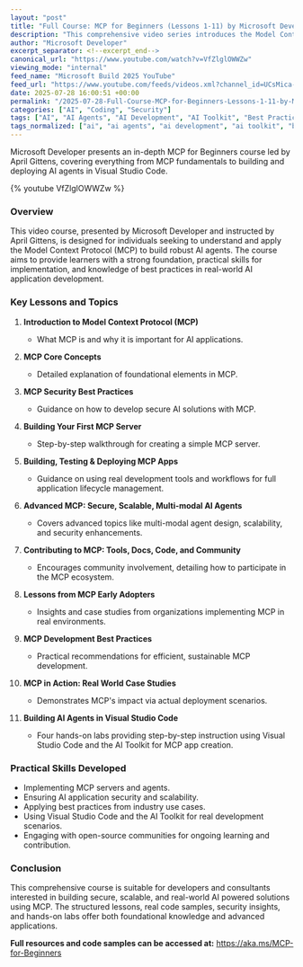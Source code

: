 ```yaml
---
layout: "post"
title: "Full Course: MCP for Beginners (Lessons 1-11) by Microsoft Developer"
description: "This comprehensive video series introduces the Model Context Protocol (MCP), a framework for building secure, scalable AI agents. Hosted by April Gittens, the course covers core MCP concepts, security practices, hands-on development, deployment in Visual Studio Code, contributing to the community, and best practices from industry adopters."
author: "Microsoft Developer"
excerpt_separator: <!--excerpt_end-->
canonical_url: "https://www.youtube.com/watch?v=VfZlglOWWZw"
viewing_mode: "internal"
feed_name: "Microsoft Build 2025 YouTube"
feed_url: "https://www.youtube.com/feeds/videos.xml?channel_id=UCsMica-v34Irf9KVTh6xx-g"
date: 2025-07-28 16:00:51 +00:00
permalink: "/2025-07-28-Full-Course-MCP-for-Beginners-Lessons-1-11-by-Microsoft-Developer.html"
categories: ["AI", "Coding", "Security"]
tags: ["AI", "AI Agents", "AI Development", "AI Toolkit", "Best Practices", "Coding", "Deployment", "MCP", "Model Context Protocol", "Real World Case Studies", "Scalability", "Security", "Videos", "Visual Studio Code"]
tags_normalized: ["ai", "ai agents", "ai development", "ai toolkit", "best practices", "coding", "deployment", "mcp", "model context protocol", "real world case studies", "scalability", "security", "videos", "visual studio code"]
---
```


Microsoft Developer presents an in-depth MCP for Beginners course led by April Gittens, covering everything from MCP fundamentals to building and deploying AI agents in Visual Studio Code.<!--excerpt_end-->

{% youtube VfZlglOWWZw %}

### Overview

This video course, presented by Microsoft Developer and instructed by April Gittens, is designed for individuals seeking to understand and apply the Model Context Protocol (MCP) to build robust AI agents. The course aims to provide learners with a strong foundation, practical skills for implementation, and knowledge of best practices in real-world AI application development.

### Key Lessons and Topics

1. **Introduction to Model Context Protocol (MCP)**
   - What MCP is and why it is important for AI applications.
   
2. **MCP Core Concepts**
   - Detailed explanation of foundational elements in MCP.

3. **MCP Security Best Practices**
   - Guidance on how to develop secure AI solutions with MCP.

4. **Building Your First MCP Server**
   - Step-by-step walkthrough for creating a simple MCP server.

5. **Building, Testing & Deploying MCP Apps**
   - Guidance on using real development tools and workflows for full application lifecycle management.

6. **Advanced MCP: Secure, Scalable, Multi-modal AI Agents**
   - Covers advanced topics like multi-modal agent design, scalability, and security enhancements.

7. **Contributing to MCP: Tools, Docs, Code, and Community**
   - Encourages community involvement, detailing how to participate in the MCP ecosystem.

8. **Lessons from MCP Early Adopters**
   - Insights and case studies from organizations implementing MCP in real environments.

9. **MCP Development Best Practices**
   - Practical recommendations for efficient, sustainable MCP development.

10. **MCP in Action: Real World Case Studies**
    - Demonstrates MCP's impact via actual deployment scenarios.

11. **Building AI Agents in Visual Studio Code**
    - Four hands-on labs providing step-by-step instruction using Visual Studio Code and the AI Toolkit for MCP app creation.

### Practical Skills Developed

- Implementing MCP servers and agents.
- Ensuring AI application security and scalability.
- Applying best practices from industry use cases.
- Using Visual Studio Code and the AI Toolkit for real development scenarios.
- Engaging with open-source communities for ongoing learning and contribution.

### Conclusion

This comprehensive course is suitable for developers and consultants interested in building secure, scalable, and real-world AI powered solutions using MCP. The structured lessons, real code samples, security insights, and hands-on labs offer both foundational knowledge and advanced applications.

**Full resources and code samples can be accessed at:** https://aka.ms/MCP-for-Beginners
